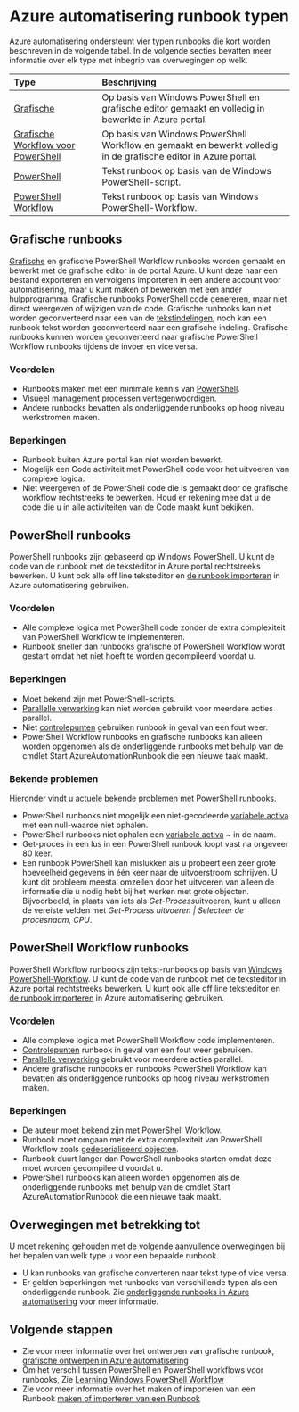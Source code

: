<properties 
   pageTitle="Azure automatisering Runbook typen"
   description="Beschrijving van de verschillende soorten runbooks die u in Azure automatisering en overwegingen waarmee u rekening houden gebruiken kunt moet bij het bepalen van welk type u. "
   services="automation"
   documentationCenter=""
   authors="mgoedtel"
   manager="jwhit"
   editor="tysonn" />
<tags 
   ms.service="automation"
   ms.devlang="na"
   ms.topic="article"
   ms.tgt_pltfrm="na"
   ms.workload="infrastructure-services"
   ms.date="09/12/2016"
   ms.author="bwren" />

# <a name="azure-automation-runbook-types"></a>Azure automatisering runbook typen

Azure automatisering ondersteunt vier typen runbooks die kort worden beschreven in de volgende tabel.  In de volgende secties bevatten meer informatie over elk type met inbegrip van overwegingen op welk.


| Type |  Beschrijving |
|:---|:---|
| [Grafische](#graphical-runbooks) | Op basis van Windows PowerShell en grafische editor gemaakt en volledig in bewerkte in Azure portal. | 
| [Grafische Workflow voor PowerShell](#graphical-runbooks) | Op basis van Windows PowerShell Workflow en gemaakt en bewerkt volledig in de grafische editor in Azure portal. 
| [PowerShell](#powershell-runbooks) | Tekst runbook op basis van de Windows PowerShell-script.
| [PowerShell Workflow](#powershell-workflow-runbooks) | Tekst runbook op basis van Windows PowerShell-Workflow. |


## <a name="graphical-runbooks"></a>Grafische runbooks

[Grafische](automation-runbook-types.md#graphical-runbooks) en grafische PowerShell Workflow runbooks worden gemaakt en bewerkt met de grafische editor in de portal Azure.  U kunt deze naar een bestand exporteren en vervolgens importeren in een andere account voor automatisering, maar u kunt maken of bewerken met een ander hulpprogramma.  Grafische runbooks PowerShell code genereren, maar niet direct weergeven of wijzigen van de code. Grafische runbooks kan niet worden geconverteerd naar een van de [tekstindelingen](automation-runbook-types.md), noch kan een runbook tekst worden geconverteerd naar een grafische indeling. Grafische runbooks kunnen worden geconverteerd naar grafische PowerShell Workflow runbooks tijdens de invoer en vice versa.

### <a name="advantages"></a>Voordelen

- Runbooks maken met een minimale kennis van [PowerShell](automation-powershell-workflow.md).
- Visueel management processen vertegenwoordigen.
- Andere runbooks bevatten als onderliggende runbooks op hoog niveau werkstromen maken.


### <a name="limitations"></a>Beperkingen

- Runbook buiten Azure portal kan niet worden bewerkt.
- Mogelijk een Code activiteit met PowerShell code voor het uitvoeren van complexe logica.
- Niet weergeven of de PowerShell code die is gemaakt door de grafische workflow rechtstreeks te bewerken. Houd er rekening mee dat u de code die u in alle activiteiten van de Code maakt kunt bekijken.


## <a name="powershell-runbooks"></a>PowerShell runbooks

PowerShell runbooks zijn gebaseerd op Windows PowerShell.  U kunt de code van de runbook met de teksteditor in Azure portal rechtstreeks bewerken.  U kunt ook alle off line teksteditor en [de runbook importeren](http://msdn.microsoft.com/library/azure/dn643637.aspx) in Azure automatisering gebruiken.

### <a name="advantages"></a>Voordelen

- Alle complexe logica met PowerShell code zonder de extra complexiteit van PowerShell Workflow te implementeren. 
- Runbook sneller dan runbooks grafische of PowerShell Workflow wordt gestart omdat het niet hoeft te worden gecompileerd voordat u.

### <a name="limitations"></a>Beperkingen

- Moet bekend zijn met PowerShell-scripts.
- [Parallelle verwerking](automation-powershell-workflow.md#parallel-processing) kan niet worden gebruikt voor meerdere acties parallel.
- Niet [controlepunten](automation-powershell-workflow.md#checkpoints) gebruiken runbook in geval van een fout weer.
- PowerShell Workflow runbooks en grafische runbooks kan alleen worden opgenomen als de onderliggende runbooks met behulp van de cmdlet Start AzureAutomationRunbook die een nieuwe taak maakt.

### <a name="known-issues"></a>Bekende problemen
Hieronder vindt u actuele bekende problemen met PowerShell runbooks.

- PowerShell runbooks niet mogelijk een niet-gecodeerde [variabele activa](automation-variables.md) met een null-waarde niet ophalen.
- PowerShell runbooks niet ophalen een [variabele activa](automation-variables.md) *~* in de naam.
- Get-proces in een lus in een PowerShell runbook loopt vast na ongeveer 80 keer. 
- Een runbook PowerShell kan mislukken als u probeert een zeer grote hoeveelheid gegevens in één keer naar de uitvoerstroom schrijven.   U kunt dit probleem meestal omzeilen door het uitvoeren van alleen de informatie die u nodig hebt bij het werken met grote objecten.  Bijvoorbeeld, in plaats van iets als *Get-Process*uitvoeren, kunt u alleen de vereiste velden met *Get-Process uitvoeren | Selecteer de procesnaam, CPU*.

## <a name="powershell-workflow-runbooks"></a>PowerShell Workflow runbooks

PowerShell Workflow runbooks zijn tekst-runbooks op basis van [Windows PowerShell-Workflow](automation-powershell-workflow.md).  U kunt de code van de runbook met de teksteditor in Azure portal rechtstreeks bewerken.  U kunt ook alle off line teksteditor en [de runbook importeren](http://msdn.microsoft.com/library/azure/dn643637.aspx) in Azure automatisering gebruiken.

### <a name="advantages"></a>Voordelen

- Alle complexe logica met PowerShell Workflow code implementeren.
- [Controlepunten](automation-powershell-workflow.md#checkpoints) runbook in geval van een fout weer gebruiken.
- [Parallelle verwerking](automation-powershell-workflow.md#parallel-processing) gebruikt voor meerdere acties parallel.
- Andere grafische runbooks en runbooks PowerShell Workflow kan bevatten als onderliggende runbooks op hoog niveau werkstromen maken.


### <a name="limitations"></a>Beperkingen

- De auteur moet bekend zijn met PowerShell Workflow.
- Runbook moet omgaan met de extra complexiteit van PowerShell Workflow zoals [gedeserialiseerd objecten](automation-powershell-workflow.md#code-changes).
- Runbook duurt langer dan PowerShell runbooks starten omdat deze moet worden gecompileerd voordat u.
- PowerShell runbooks kan alleen worden opgenomen als de onderliggende runbooks met behulp van de cmdlet Start AzureAutomationRunbook die een nieuwe taak maakt.


## <a name="considerations"></a>Overwegingen met betrekking tot

U moet rekening gehouden met de volgende aanvullende overwegingen bij het bepalen van welk type u voor een bepaalde runbook.

- U kan runbooks van grafische converteren naar tekst type of vice versa.
- Er gelden beperkingen met runbooks van verschillende typen als een onderliggende runbook.  Zie [onderliggende runbooks in Azure automatisering](automation-child-runbooks.md) voor meer informatie.

  
## <a name="next-steps"></a>Volgende stappen

- Zie voor meer informatie over het ontwerpen van grafische runbook, [grafische ontwerpen in Azure automatisering](automation-graphical-authoring-intro.md)
- Om het verschil tussen PowerShell en PowerShell workflows voor runbooks, Zie [Learning Windows PowerShell Workflow](automation-powershell-workflow.md)
- Zie voor meer informatie over het maken of importeren van een Runbook [maken of importeren van een Runbook](automation-creating-importing-runbook.md)




